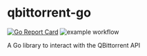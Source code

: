 # qbittorrent-go

[![Go Report Card](https://goreportcard.com/badge/github.com/manfromth3m0oN/qbittorrent-go)](https://goreportcard.com/report/github.com/manfromth3m0oN/qbittorrent-go)
![example workflow](https://github.com/manfromth3m0oN/qbittorrent-go/actions/workflows/go.yml/badge.svg)

A Go library to interact with the QBittorrent API
